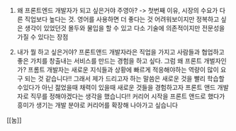1. 왜 프론트엔드 개발자가 되고 싶은거야 주영아?
-> 
첫번째 이유, 시장의 수요가 다른 직업보다 높다는 것. 
영어를 사용하면 더 좋다는 것
어려워보이지만 정복하고 싶은 생각이 있었던것
몰두와 물입을 할 수 있고 다소 기술에 의존적이지만 전문성을 가질 수 있다는 장점


3. 내가 뭘 하고 싶은거야? 
프론트앤드 개발자라은 직업을 가지고 사람들과 협업하고 좋은 가치를 창출내는 서비스를 만드는 경험을 하고 싶다.  그럼 왜 프론트 개벌자인가? 
프롬트 개발자는 새로운 지식들과 상황에 빠르게 적응해야하는 역량이 많이 요구 되는 것 같습니다!! 그래서 제가 드리고자 하는 말씀은 새로운 것을 빨리 학습할 수있다가 아닌 젊었을때 채력이 있을때 새로운 것들을 경험하고자 프론트 앤드 개발자로 직무를 정해야겠다는 생각을 했습니다!! 커리어 시작을 프론트 앤드로 했다가 흥미가 생기는 개발 분야로 커리어를 확장해 나아가고 싶습니다



[[눔]]


